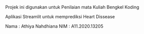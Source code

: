 Projek ini digunakan untuk Penilaian mata Kuliah Bengkel Koding

Aplikasi Streamlit untuk memprediksi Heart Dissease

Nama  : Athiya Nahdhiana
NIM   : A11.2020.13205